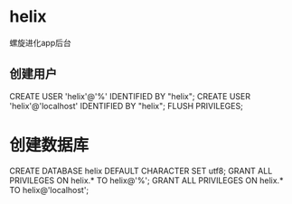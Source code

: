# helix 
螺旋进化app后台


## 创建用户
CREATE USER 'helix'@'%' IDENTIFIED BY "helix";
CREATE USER 'helix'@'localhost' IDENTIFIED BY "helix";
FLUSH PRIVILEGES;



# 创建数据库
CREATE DATABASE helix DEFAULT CHARACTER SET utf8;
GRANT ALL PRIVILEGES ON helix.* TO helix@'%';
GRANT ALL PRIVILEGES ON helix.* TO helix@'localhost';
